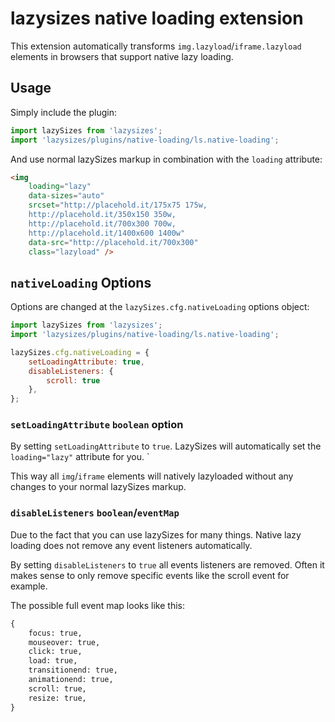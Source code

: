# lazysizes native loading extension

This extension automatically transforms `img.lazyload`/`iframe.lazyload` elements in browsers that support native lazy loading.

## Usage

Simply include the plugin:

```js
import lazySizes from 'lazysizes';
import 'lazysizes/plugins/native-loading/ls.native-loading';
```

And use normal lazySizes markup in combination with the `loading` attribute:

```html
<img
	loading="lazy"
	data-sizes="auto"
	srcset="http://placehold.it/175x75 175w,
	http://placehold.it/350x150 350w,
	http://placehold.it/700x300 700w,
	http://placehold.it/1400x600 1400w"
	data-src="http://placehold.it/700x300"
	class="lazyload" />
```

## `nativeLoading` Options

Options are changed at the `lazySizes.cfg.nativeLoading` options object:

```js
import lazySizes from 'lazysizes';
import 'lazysizes/plugins/native-loading/ls.native-loading';

lazySizes.cfg.nativeLoading = {
	setLoadingAttribute: true,
	disableListeners: {
		scroll: true
	},
};
```

### `setLoadingAttribute` `boolean` option

By setting `setLoadingAttribute` to `true`. LazySizes will automatically set the `loading="lazy"` attribute for you. `

This way all `img`/`iframe` elements will natively lazyloaded without any changes to your normal lazySizes markup.

### `disableListeners` `boolean`/`eventMap`

Due to the fact that you can use lazySizes for many things. Native lazy loading does not remove any event listeners automatically.

By setting `disableListeners` to `true` all events listeners are removed. Often it makes sense to only remove specific events like the scroll event for example.

The possible full event map looks like this:

```html
{
	focus: true,
	mouseover: true,
	click: true,
	load: true,
	transitionend: true,
	animationend: true,
	scroll: true,
	resize: true,
}
```

